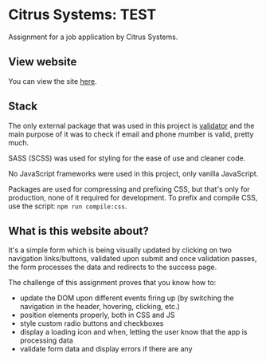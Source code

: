 # Citrus Systems: TEST
Assignment for a job application by Citrus Systems.

## View website
You can view the site [here](https://krckyboy.github.io/test/).

## Stack
The only external package that was used in this project is [validator](https://www.npmjs.com/package/validator) and the main purpose of it was to check if email and phone mumber is valid, pretty much.

SASS (SCSS) was used for styling for the ease of use and cleaner code.

No JavaScript frameworks were used in this project, only vanilla JavaScript.

Packages are used for compressing and prefixing CSS, but that's only for production, none of it required for development. To prefix and compile CSS, use the script: ``npm run compile:css``.

## What is this website about?
It's a simple form which is being visually updated by clicking on two navigation links/buttons, validated upon submit and once validation passes, the form processes the data and redirects to the success page.

The challenge of this assignment proves that you know how to:
* update the DOM upon different events firing up (by switching the navigation in the header, hovering, clicking, etc.)
* position elements properly, both in CSS and JS
* style custom radio buttons and checkboxes
* display a loading icon and when, letting the user know that the app is processing data
* validate form data and display errors if there are any
